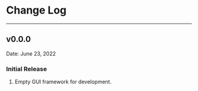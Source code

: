 # **Change Log**

---

## v0.0.0

Date: June 23, 2022

### Initial Release
1. Empty GUI framework for development. 
<br>
<br>
